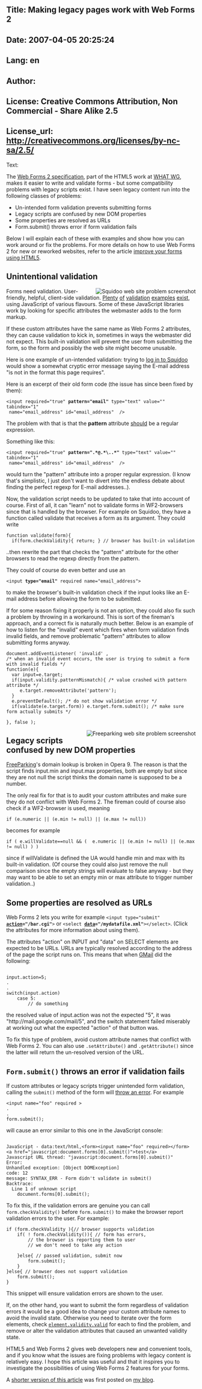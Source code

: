 Title: Making legacy pages work with Web Forms 2
----
Date: 2007-04-05 20:25:24
----
Lang: en
----
Author: 
----
License: Creative Commons Attribution, Non Commercial - Share Alike 2.5
----
License_url: http://creativecommons.org/licenses/by-nc-sa/2.5/
----
Text:

The <a href="http://www.whatwg.org/specs/web-forms/current-work/">Web Forms 2 specification</a>, part of the HTML5 work at <a href="http://www.whatwg.org/">WHAT WG</a>, makes it easier to write and validate forms - but some compatibility problems with legacy scripts exist. I have seen legacy content run into the following classes of problems:

<ul>
<li>Un-intended form validation prevents submitting forms</li>
<li>Legacy scripts are confused by new DOM properties</li>
<li>Some properties are resolved as URLs
<li>Form.submit() throws error if form validation fails</li>
</li></ul>

Below I will explain each of these with examples and show how you can work around or fix the problems. For more details on how to use Web Forms 2 for new or reworked websites, refer to the article <a href="http://dev.opera.com/articles/view/improve-your-forms-using-html5/">improve your forms using HTML5</a>.

<h2>Unintentional validation</h2>

<img src="/articles/view/making-legacy-pages-work-with-web-forms/squidoo.jpg" align="right" alt="Squidoo web site problem screenshot" />

<p>Forms need validation. User-friendly, helpful, client-side validation. <a href="http://www.quirksmode.org/book/examplescripts/forms/index.html">Plenty</a> <a href="http://www.xs4all.nl/~sbpoley/webmatters/formval.html">of</a> <a href="http://alistapart.com/articles/scripttriggers/">validation</a> <a href="http://tech.groups.yahoo.com/group/validation/">examples</a> <a href="http://developer.apple.com/internet/webcontent/validation.html">exist</a>, using JavaScript of various flavours. Some of these JavaScript libraries work by looking for specific attributes the webmaster adds to the form markup.</p>


<p>If these custom attributes have the same name as Web Forms 2 attributes, they can cause validation to kick in, sometimes in ways the webmaster did not expect. This built-in validation will prevent the user from submitting the form, so the form and possibly the web site might become unusable.</p>


<p>Here is one example of un-intended validation: trying to <a href="http://www.squidoo.com/member/login">log in to Squidoo</a> would show a somewhat cryptic error message saying the E-mail address &quot;is not in the format this page requires&quot;.</p>


<p>Here is an excerpt of their old form code (the issue has since been fixed by them):</p>

<pre><code class="markup">&lt;input required=&quot;true&quot; <b>pattern=&quot;email&quot;</b> type=&quot;text&quot; value=&quot;&quot; tabindex=&quot;1&quot;
 name=&quot;email_address&quot; id=&quot;email_address&quot;  /&gt;
</code></pre>

<p>The problem with that is that the <b>pattern</b> attribute <a href="http://www.whatwg.org/specs/web-forms/current-work/#the-pattern">should</a> be a regular expression. </p>


<p>Something like this:</p>

<pre><code class="markup">&lt;input required=&quot;true&quot; <b>pattern=&quot;.*@.*\..*&quot;</b> type=&quot;text&quot; value=&quot;&quot; tabindex=&quot;1&quot;
 name=&quot;email_address&quot; id=&quot;email_address&quot;  /&gt;
</code></pre>

<p>would turn the &quot;pattern&quot; attribute into a proper regular expression. (I know that&#39;s simplistic, I just don&#39;t want to divert into the endless debate about finding the perfect regexp for E-mail addresses..).</p>

<p>Now, the validation script needs to be updated to take that into account of course. First of all, it can &quot;learn&quot; not to validate forms in WF2-browsers since that is handled by the browser. For example on Squidoo, they have a function called validate that receives a form as its argument. They could write </p>

<pre><code class="script">function validate(form){
  if(form.checkValidity){ return; } // browser has built-in validation
</code></pre>

<p>..then rewrite the part that checks the &quot;pattern&quot; attribute for the other browsers to read the regexp directly from the pattern.</p>

<p>They could of course do even better and use an</p> <pre><code>&lt;input <b>type=&quot;email&quot;</b> required name=&quot;email_address&quot;&gt;</code></pre><p>to make the browser&#39;s built-in validation check if the input looks like an E-mail address before allowing the form to be submitted.</p>

<p>If for some reason fixing it properly is not an option, they could also fix such a problem by throwing in a workaround. This is sort of the fireman&#39;s approach, and a correct fix is naturally much better. Below is an example of how to listen for the &quot;invalid&quot; event which fires when form validation finds invalid fields, and remove problematic &quot;pattern&quot; attributes to allow submitting forms anyway.</p>

<pre class="example"><code class="script">document.addEventListener( &#39;invalid&#39; , 
/* when an invalid event occurs, the user is trying to submit a form with invalid fields */
function(e){ 
  var input=e.target;
  if(input.validity.patternMismatch){ /* value crashed with pattern attribute */
     e.target.removeAttribute(&#39;pattern&#39;);
  }
  e.preventDefault(); /* do not show validation error */
  if(validate(e.target.form)) e.target.form.submit(); /* make sure form actually submits */

}, false );</code></pre>



<img src="/articles/view/making-legacy-pages-work-with-web-forms/freeparking.jpg" align="right" alt="Freeparking web site problem screenshot" />

<h2>Legacy scripts confused by new DOM properties</h2>

<p><a href="http://www.freeparking.co.uk/">FreeParking</a>&#39;s domain lookup is broken in Opera 9. The reason is that the script finds input.min and input.max properties, both are empty but since they are not null the script thinks the domain name is supposed to be a number.</p>

<p>The only real fix for that is to audit your custom attributes and make sure they do not conflict with Web Forms 2. The fireman could of course also check if a WF2-browser is used, meaning</p>

<pre><code>if (e.numeric || (e.min != null) || (e.max != null))</code></pre>

<p>becomes for example</p>

<pre><code>if ( e.willValidate==null &amp;&amp; (  e.numeric || (e.min != null) || (e.max != null) ) )</code></pre>

<p>since if willValidate is defined the UA would handle min and max with its built-in validation. (Of course they could also just remove the null comparison since the empty strings will evaluate to false anyway - but they may want to be able to set an empty min or max attribute to trigger number validation..)</p>

<h2>Some properties are resolved as URLs</h2>

<p>Web Forms 2 lets you write for example <code>&lt;input type=&quot;submit&quot; <b><a href="http://www.whatwg.org/specs/web-forms/current-work/#extensions3">action</a>=&quot;/bar.cgi&quot;</b>&gt;</code> or <code>&lt;select <b><a href="http://www.whatwg.org/specs/web-forms/current-work/#selectSeeding">data</a>=&quot;/mydatafile.xml&quot;</b>&gt;&lt;/select&gt;</code>. (Click the attributes for more information about using them).</p>

<p>The attributes &quot;action&quot; on INPUT and &quot;data&quot; on SELECT elements are expected to be URLs. URLs are typically resolved according to the address of the page the script runs on. This means that when <a href="http://mail.google.com/">GMail</a> did the following:</p>

<pre><code>
input.action=5;
.
.
switch(input.action)
    case 5:
        // do something
</code></pre>

<p>the resolved value of input.action was not the expected &quot;5&quot;, it was &quot;http://mail.google.com/mail/5&quot;, and the switch statement failed miserably at working out what the expected &quot;action&quot; of that button was.</p>

<p>To fix this type of problem, avoid custom attribute names that conflict with Web Forms 2. You can also use <code>.setAttribute()</code> and <code>.getAttribute()</code> since the latter will return the un-resolved version of the URL.</p>

<h2><code>Form.submit()</code> throws an error if validation fails</h2>

<p>If custom attributes or legacy scripts trigger unintended form validation, calling the <code>submit()</code> method of the form will <a href="http://www.whatwg.org/specs/web-forms/current-work/#form-submission">throw an error</a>. For example </p>

<pre><code>&lt;input name=&quot;foo&quot; required &gt;
.
.
form.submit();
</code></pre>

<p>will cause an error similar to this one in the JavaScript console:</p>

<pre><code>
JavaScript - data:text/html,&lt;form&gt;&lt;input name=&quot;foo&quot; required&gt;&lt;/form&gt; &lt;a href=&quot;javascript:document.forms[0].submit()&quot;&gt;test&lt;/a&gt;
Javascript URL thread: &quot;javascript:document.forms[0].submit()&quot;
Error:
Unhandled exception: [Object DOMException]
code: 12
message: SYNTAX_ERR - Form didn&#39;t validate in submit()
Backtrace:
  Line 1 of unknown script 
    document.forms[0].submit();
</code></pre>

<p>To fix this, if the validation errors are genuine you can call <code>form.checkValidity()</code> before <code>form.submit()</code> to make the browser report validation errors to the user. For example: </p>

<pre><code>if (form.checkValidity ){// browser supports validation
    if( ! form.checkValidity()){ // form has errors,
        // the browser is reporting them to user 
        // we don&#39;t need to take any action

    }else{ // passed validation, submit now
        form.submit();
    }
}else{ // browser does not support validation
    form.submit();
}
</code></pre>

<p>This snippet will ensure validation errors are shown to the user.</p>

<p>If, on the other hand, you want to submit the form regardless of validation errors it would be a good idea to change your custom attribute names to avoid the invalid state. Otherwise you need to iterate over the form elements, check <code><a href="http://www.whatwg.org/specs/web-forms/current-work/#validity">element.validity.valid</a></code> for each to find the problem, and remove or alter the validation attributes that caused an unwanted validity state.</p>


<p>HTML5 and Web Forms 2 gives web developers new and convenient tools, and if you know what the issues are fixing problems with legacy content is relatively easy. I hope this article was useful and that it inspires you to investigate the possibilities of using Web Forms 2 features for your forms.</p>

<p>A <a href="http://my.opera.com/hallvors/blog/show.dml/476181">shorter version of this article</a> was first posted on <a href="http://my.opera.com/hallvors/blog/">my blog</a>.</p>
